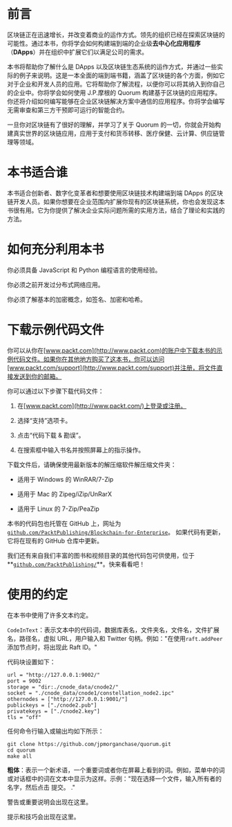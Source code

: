 # 前言

区块链正在迅速增长，并改变着商业的运作方式。领先的组织已经在探索区块链的可能性。通过本书，你将学会如何构建端到端的企业级**去中心化应用程序**（**DApps**）并在组织中扩展它们以满足公司的需求。

本书将帮助你了解什么是 DApps 以及区块链生态系统的运作方式，并通过一些实际的例子来说明。这是一本全面的端到端书籍，涵盖了区块链的各个方面，例如它对于企业和开发人员的应用。它将帮助你了解流程，以便你可以将其纳入到你自己的企业中。你将学会如何使用 J.P.摩根的 Quorum 构建基于区块链的应用程序。你还将介绍如何编写能够在企业区块链解决方案中通信的应用程序。你将学会编写无需审查和第三方干预即可运行的智能合约。

一旦你对区块链有了很好的理解，并学习了关于 Quorum 的一切，你就会开始构建真实世界的区块链应用，应用于支付和货币转移、医疗保健、云计算、供应链管理等领域。

# 本书适合谁

本书适合创新者、数字化变革者和想要使用区块链技术构建端到端 DApps 的区块链开发人员。如果你想要在企业范围内扩展你现有的区块链系统，你也会发现这本书很有用。它为你提供了解决企业实际问题所需的实用方法，结合了理论和实践的方法。

# 如何充分利用本书

你必须具备 JavaScript 和 Python 编程语言的使用经验。

你必须之前开发过分布式网络应用。

你必须了解基本的加密概念，如签名、加密和哈希。

# 下载示例代码文件

你可以从你在[www.packt.com](http://www.packt.com)的账户中下载本书的示例代码文件。如果你在其他地方购买了这本书，你可以访问[www.packt.com/support](http://www.packt.com/support)并注册，将文件直接发送到你的邮箱。

你可以通过以下步骤下载代码文件：

1.  在[www.packt.com](http://www.packt.com/)上登录或注册。

1.  选择“支持”选项卡。

1.  点击“代码下载 & 勘误”。

1.  在搜索框中输入书名并按照屏幕上的指示操作。

下载文件后，请确保使用最新版本的解压缩软件解压缩文件夹：

+   适用于 Windows 的 WinRAR/7-Zip

+   适用于 Mac 的 Zipeg/iZip/UnRarX

+   适用于 Linux 的 7-Zip/PeaZip

本书的代码包也托管在 GitHub 上，网址为[`github.com/PacktPublishing/Blockchain-for-Enterprise`](https://github.com/PacktPublishing/Blockchain-for-Enterprise)。 如果代码有更新，它将在现有的 GitHub 仓库中更新。

我们还有来自我们丰富的图书和视频目录的其他代码包可供使用，位于**[`github.com/PacktPublishing/`](https://github.com/PacktPublishing/)**。快来看看吧！

# 使用的约定

在本书中使用了许多文本约定。

`CodeInText`：表示文本中的代码词，数据库表名，文件夹名，文件名，文件扩展名，路径名，虚拟 URL，用户输入和 Twitter 句柄。例如："在使用`raft.addPeer`添加节点时，将出现此 Raft ID。"

代码块设置如下：

```
url = "http://127.0.0.1:9002/"
port = 9002
storage = "dir:./cnode_data/cnode2/"
socket = "./cnode_data/cnode1/constellation_node2.ipc"
othernodes = ["http://127.0.0.1:9001/"]
publickeys = ["./cnode2.pub"]
privatekeys = ["./cnode2.key"]
tls = "off"
```

任何命令行输入或输出均如下所示：

```
git clone https://github.com/jpmorganchase/quorum.git
cd quorum
make all
```

**粗体**：表示一个新术语，一个重要词或者你在屏幕上看到的词。例如，菜单中的词或对话框中的词在文本中显示为这样。示例："现在选择一个文件，输入所有者的名字，然后点击 提交。 ."

警告或重要说明会出现在这里。

提示和技巧会出现在这里。
